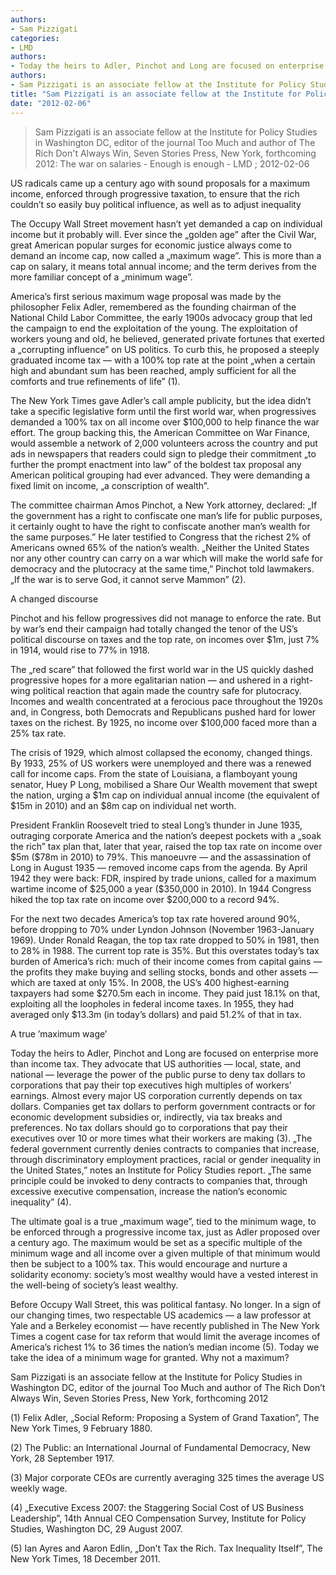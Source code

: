 ```yaml
---
authors: 
- Sam Pizzigati
categories: 
- LMD
authors: 
- Today the heirs to Adler, Pinchot and Long are focused on enterprise more than income tax. They advocate that US authorities --- local, state, and national --- leverage the power of the public purse to deny tax dollars to corporations that pay their top executives high multiples of workers' earnings. Almost every major US corporation currently depends on tax dollars. Companies get tax dollars to perform government contracts or for economic development subsidies or, indirectly, via tax breaks and preferences. No tax dollars should go to corporations that pay their executives over 10 or more times what their workers are making (3). „The federal government currently denies contracts to companies that increase, through discriminatory employment practices, racial or gender inequality in the United States,” notes an Institute for Policy Studies report. „The same principle could be invoked to deny contracts to companies that, through excessive executive compensation, increase the nation's economic inequality” (4).
authors: 
- Sam Pizzigati is an associate fellow at the Institute for Policy Studies in Washington DC, editor of the journal Too Much and author of The Rich Don't Always Win, Seven Stories Press, New York, forthcoming 2012
title: "Sam Pizzigati is an associate fellow at the Institute for Policy Studies in Washington DC, editor of the journal Too Much and author of The Rich Don't Always Win, Seven Stories Press, New York, forthcoming 2012:The war on salaries - Enough is enough"
date: "2012-02-06"
---
```

> Sam Pizzigati is an associate fellow at the Institute for Policy Studies in Washington DC, editor of the journal Too Much and author of The Rich Don't Always Win, Seven Stories Press, New York, forthcoming 2012: The war on salaries - Enough is enough - LMD ; 2012-02-06

US radicals came up a century ago with sound proposals for a maximum income, enforced through progressive taxation, to ensure that the rich couldn’t so easily buy political influence, as well as to adjust inequality

The Occupy Wall Street movement hasn’t yet demanded a cap on individual income but it probably will. Ever since the „golden age” after the Civil War, great American popular surges for economic justice always come to demand an income cap, now called a „maximum wage”. This is more than a cap on salary, it means total annual income; and the term derives from the more familiar concept of a „minimum wage”.

America’s first serious maximum wage proposal was made by the philosopher Felix Adler, remembered as the founding chairman of the National Child Labor Committee, the early 1900s advocacy group that led the campaign to end the exploitation of the young. The exploitation of workers young and old, he believed, generated private fortunes that exerted a „corrupting influence” on US politics. To curb this, he proposed a steeply graduated income tax — with a 100% top rate at the point „when a certain high and abundant sum has been reached, amply sufficient for all the comforts and true refinements of life” (1).

The New York Times gave Adler’s call ample publicity, but the idea didn’t take a specific legislative form until the first world war, when progressives demanded a 100% tax on all income over \$100,000 to help finance the war effort. The group backing this, the American Committee on War Finance, would assemble a network of 2,000 volunteers across the country and put ads in newspapers that readers could sign to pledge their commitment „to further the prompt enactment into law” of the boldest tax proposal any American political grouping had ever advanced. They were demanding a fixed limit on income, „a conscription of wealth”.

The committee chairman Amos Pinchot, a New York attorney, declared: „If the government has a right to confiscate one man’s life for public purposes, it certainly ought to have the right to confiscate another man’s wealth for the same purposes.” He later testified to Congress that the richest 2% of Americans owned 65% of the nation’s wealth. „Neither the United States nor any other country can carry on a war which will make the world safe for democracy and the plutocracy at the same time,” Pinchot told lawmakers. „If the war is to serve God, it cannot serve Mammon” (2).

A changed discourse

Pinchot and his fellow progressives did not manage to enforce the rate. But by war’s end their campaign had totally changed the tenor of the US’s political discourse on taxes and the top rate, on incomes over \$1m, just 7% in 1914, would rise to 77% in 1918.

The „red scare” that followed the first world war in the US quickly dashed progressive hopes for a more egalitarian nation — and ushered in a right-wing political reaction that again made the country safe for plutocracy. Incomes and wealth concentrated at a ferocious pace throughout the 1920s and, in Congress, both Democrats and Republicans pushed hard for lower taxes on the richest. By 1925, no income over \$100,000 faced more than a 25% tax rate.

The crisis of 1929, which almost collapsed the economy, changed things. By 1933, 25% of US workers were unemployed and there was a renewed call for income caps. From the state of Louisiana, a flamboyant young senator, Huey P Long, mobilised a Share Our Wealth movement that swept the nation, urging a \$1m cap on individual annual income (the equivalent of \$15m in 2010) and an \$8m cap on individual net worth.

President Franklin Roosevelt tried to steal Long’s thunder in June 1935, outraging corporate America and the nation’s deepest pockets with a „soak the rich” tax plan that, later that year, raised the top tax rate on income over \$5m (\$78m in 2010) to 79%. This manoeuvre — and the assassination of Long in August 1935 — removed income caps from the agenda. By April 1942 they were back: FDR, inspired by trade unions, called for a maximum wartime income of \$25,000 a year (\$350,000 in 2010). In 1944 Congress hiked the top tax rate on income over \$200,000 to a record 94%.

For the next two decades America’s top tax rate hovered around 90%, before dropping to 70% under Lyndon Johnson (November 1963-January 1969). Under Ronald Reagan, the top tax rate dropped to 50% in 1981, then to 28% in 1988. The current top rate is 35%. But this overstates today’s tax burden of America’s rich: much of their income comes from capital gains — the profits they make buying and selling stocks, bonds and other assets — which are taxed at only 15%. In 2008, the US’s 400 highest-earning taxpayers had some \$270.5m each in income. They paid just 18.1% on that, exploiting all the loopholes in federal income taxes. In 1955, they had averaged only \$13.3m (in today’s dollars) and paid 51.2% of that in tax.

A true ’maximum wage’

Today the heirs to Adler, Pinchot and Long are focused on enterprise more than income tax. They advocate that US authorities — local, state, and national — leverage the power of the public purse to deny tax dollars to corporations that pay their top executives high multiples of workers’ earnings. Almost every major US corporation currently depends on tax dollars. Companies get tax dollars to perform government contracts or for economic development subsidies or, indirectly, via tax breaks and preferences. No tax dollars should go to corporations that pay their executives over 10 or more times what their workers are making (3). „The federal government currently denies contracts to companies that increase, through discriminatory employment practices, racial or gender inequality in the United States,” notes an Institute for Policy Studies report. „The same principle could be invoked to deny contracts to companies that, through excessive executive compensation, increase the nation’s economic inequality” (4).

The ultimate goal is a true „maximum wage”, tied to the minimum wage, to be enforced through a progressive income tax, just as Adler proposed over a century ago. The maximum would be set as a specific multiple of the minimum wage and all income over a given multiple of that minimum would then be subject to a 100% tax. This would encourage and nurture a solidarity economy: society’s most wealthy would have a vested interest in the well-being of society’s least wealthy.

Before Occupy Wall Street, this was political fantasy. No longer. In a sign of our changing times, two respectable US academics — a law professor at Yale and a Berkeley economist — have recently published in The New York Times a cogent case for tax reform that would limit the average incomes of America’s richest 1% to 36 times the nation’s median income (5). Today we take the idea of a minimum wage for granted. Why not a maximum?

Sam Pizzigati is an associate fellow at the Institute for Policy Studies in Washington DC, editor of the journal Too Much and author of The Rich Don’t Always Win, Seven Stories Press, New York, forthcoming 2012

\(1) Felix Adler, „Social Reform: Proposing a System of Grand Taxation”, The New York Times, 9 February 1880.

\(2) The Public: an International Journal of Fundamental Democracy, New York, 28 September 1917.

\(3) Major corporate CEOs are currently averaging 325 times the average US weekly wage.

\(4) „Executive Excess 2007: the Staggering Social Cost of US Business Leadership”, 14th Annual CEO Compensation Survey, Institute for Policy Studies, Washington DC, 29 August 2007.

\(5) Ian Ayres and Aaron Edlin, „Don’t Tax the Rich. Tax Inequality Itself”, The New York Times, 18 December 2011.
